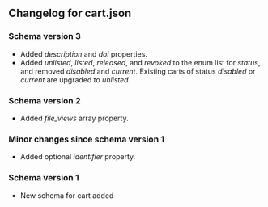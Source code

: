 ## Changelog for cart.json

### Schema version 3

* Added *description* and *doi* properties.
* Added *unlisted*, *listed*, *released*, and *revoked* to the enum list for *status*, and removed *disabled* and *current*. Existing carts of status *disabled* or *current* are upgraded to *unlisted*.

### Schema version 2

* Added *file_views* array property.

### Minor changes since schema version 1

* Added optional *identifier* property.

### Schema version 1

* New schema for cart added
